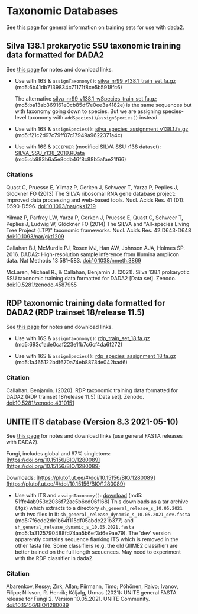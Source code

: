 # Taxonomic Databases

See [this page](https://benjjneb.github.io/dada2/training.html) for general information on training sets for use with dada2.

## Silva 138.1 prokaryotic SSU taxonomic training data formatted for DADA2

See [this page](https://zenodo.org/record/4587955#.YMEPdC1r3UI) for notes and download links.

  - Use with 16S & `assignTaxonomy()`: [silva_nr99_v138.1_train_set.fa.gz](https://zenodo.org/record/4587955/files/silva_nr99_v138.1_train_set.fa.gz) (md5:6b41db7139834c71171f8ce5b5918fc6)

    The alternative [silva_nr99_v138.1_wSpecies_train_set.fa.gz](https://zenodo.org/record/4587955/files/silva_nr99_v138.1_wSpecies_train_set.fa.gz) (md5:ba13ab369161e0cb85df7e0ee3a4182e) is the same sequences but with taxonomy going down to species. But we are assigning species-level taxonomy with `addSpecies()`/`assignSpecies()` instead.

  - Use with 16S & `assignSpecies()`: [silva_species_assignment_v138.1.fa.gz](https://zenodo.org/record/4587955/files/silva_species_assignment_v138.1.fa.gz) (md5:f21c2d97c79ff07c17949a9622371a4c)

  - Use with 16S & `DECIPHER` (modified SILVA SSU r138 dataset): [SILVA_SSU_r138_2019.RData](http://www2.decipher.codes/Classification/TrainingSets/SILVA_SSU_r138_2019.RData) (md5:cb983b6a5e8cdb46f8c88b5afae21f66)

### Citations

Quast C, Pruesse E, Yilmaz P, Gerken J, Schweer T, Yarza P, Peplies J, Glöckner FO (2013) The SILVA ribosomal RNA gene database project: improved data processing and web-based tools. Nucl. Acids Res. 41 (D1): D590-D596. [doi:10.1093/nar/gks1219](https://doi.org/10.1093/nar/gks1219)

Yilmaz P, Parfrey LW, Yarza P, Gerken J, Pruesse E, Quast C, Schweer T, Peplies J, Ludwig W, Glöckner FO (2014) The SILVA and "All-species Living Tree Project (LTP)" taxonomic frameworks. Nucl. Acids Res. 42:D643-D648 [doi:10.1093/nar/gkt1209](https://doi.org/10.1093/nar/gkt1209)

Callahan BJ, McMurdie PJ, Rosen MJ, Han AW, Johnson AJA, Holmes SP. 2016. DADA2: High-resolution sample inference from Illumina amplicon data. Nat Methods 13:581–583. [doi:10.1038/nmeth.3869](http://doi.org/10.1038/nmeth.3869)
  
McLaren, Michael R., & Callahan, Benjamin J. (2021). Silva 138.1 prokaryotic SSU taxonomic training data formatted for DADA2 [Data set]. Zenodo. [doi:10.5281/zenodo.4587955](http://doi.org/10.5281/zenodo.4587955)

## RDP taxonomic training data formatted for DADA2 (RDP trainset 18/release 11.5)

See [this page](https://zenodo.org/record/4310151#.YMEX9C1r3UI) for notes and download links.

  - Use with 16S & `assignTaxonomy()`: [rdp_train_set_18.fa.gz](https://zenodo.org/record/4310151/files/rdp_train_set_18.fa.gz) (md5:693c1ade0caf223e1fb7c6cf4da6f272)

  - Use with 16S & `assignSpecies()`: [rdp_species_assignment_18.fa.gz](https://zenodo.org/record/4310151/files/rdp_species_assignment_18.fa.gz) (md5:1a465122bdf670a74eb8873de042bad6)
  
### Citation
  
Callahan, Benjamin. (2020). RDP taxonomic training data formatted for DADA2 (RDP trainset 18/release 11.5) [Data set]. Zenodo. [doi:10.5281/zenodo.4310151](http://doi.org/10.5281/zenodo.4310151)
  
## UNITE ITS database (Version 8.3 2021-05-10)

See [this page](https://unite.ut.ee/repository.php) for notes and download links (use general FASTA releases with DADA2).

  Fungi, includes global and 97% singletons: [https://doi.org/10.15156/BIO/1280089](https://doi.org/10.15156/BIO/1280089)

  Downloads: [https://plutof.ut.ee/#/doi/10.15156/BIO/1280089](https://plutof.ut.ee/#/doi/10.15156/BIO/1280089)

  - Use with ITS and `assignTaxonomy()`: [download](https://files.plutof.ut.ee/public/orig/6A/F9/6AF94919CCB48307734D6256CACA50AE1ECBC0839F644D4B661E3673525E41A4.tgz) (md5: 51ffc4ab953c2036f72ac5b6cd06f168) This downloads as a tar archive (.tgz) which extracts to a directory `sh_general_release_s_10.05.2021` with two files in it: `sh_general_release_dynamic_s_10.05.2021_dev.fasta` (md5:7f6cdd2dc1b64f115df05abde221b377) and `sh_general_release_dynamic_s_10.05.2021.fasta` (md5:1a3125790488fd74aa5b6ef3d6e9ae79). The 'dev' version apparently contains sequence flanking ITS which is removed in the other fasta file. Some classifiers (e.g. the old QIIME2 classifier) are better trained on the full length sequences. May need to experiment with the RDP classifier in dada2.

### Citation

Abarenkov, Kessy; Zirk, Allan; Piirmann, Timo; Pöhönen, Raivo; Ivanov, Filipp; Nilsson, R. Henrik; Kõljalg, Urmas (2021): UNITE general FASTA release for Fungi 2. Version 10.05.2021. UNITE Community. [doi:10.15156/BIO/1280089](https://doi.org/10.15156/BIO/1280089)
